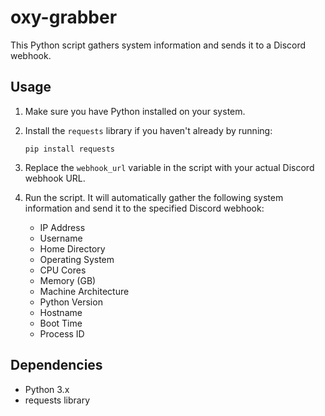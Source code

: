 # oxy-grabber

This Python script gathers system information and sends it to a Discord webhook.

## Usage

1. Make sure you have Python installed on your system.
2. Install the `requests` library if you haven't already by running:
    ```
    pip install requests
    ```
3. Replace the `webhook_url` variable in the script with your actual Discord webhook URL.
4. Run the script. It will automatically gather the following system information and send it to the specified Discord webhook:

   - IP Address
   - Username
   - Home Directory
   - Operating System
   - CPU Cores
   - Memory (GB)
   - Machine Architecture
   - Python Version
   - Hostname
   - Boot Time
   - Process ID

## Dependencies

- Python 3.x
- requests library
